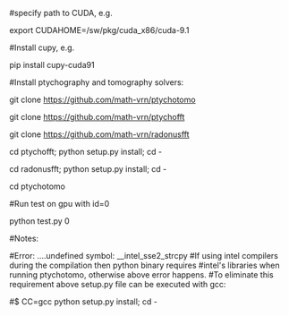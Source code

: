 #specify path to CUDA, e.g.

export CUDAHOME=/sw/pkg/cuda_x86/cuda-9.1

#Install cupy, e.g.

pip install cupy-cuda91

#Install ptychography and tomography solvers:

git clone https://github.com/math-vrn/ptychotomo

git clone https://github.com/math-vrn/ptychofft

git clone https://github.com/math-vrn/radonusfft

cd ptychofft; python setup.py install; cd -

cd radonusfft; python setup.py install; cd -

cd ptychotomo

#Run test on gpu with id=0

python test.py 0


#Notes:

#Error: ....undefined symbol: __intel_sse2_strcpy
#If using intel compilers during the compilation then python binary requires
#intel's libraries when running ptychotomo, otherwise above error happens.
#To eliminate this requirement above setup.py file can be executed with gcc:

#$ CC=gcc python setup.py install; cd -
